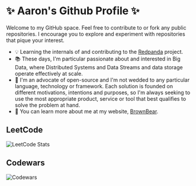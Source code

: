 # ✨ Aaron's Github Profile ✨

Welcome to my GitHub space. Feel free to contribute to or fork any public repositories.
I encourage you to explore and experiment with repositories that pique your interest.

- 💡 Learning the internals of and contributing to the [Redpanda](https://github.com/redpanda-data/redpanda) project.
- 📚 These days, I'm particular passionate about and interested in Big Data, where Distributed Systems and Data Streams and data storage operate effectively at scale.
- 👯 I'm an advocate of open-source and I'm not wedded to any particular language, technology or framework. Each solution is founded on different motivations, intentions and purposes, so I'm always seeking to use the most appropriate product, service or tool that best qualifies to solve the problem at hand.
- 🌱 You can learn more about me at my website, [BrownBear](https://brown-bear.io/).

## LeetCode

![LeetCode Stats](https://leetcard.jacoblin.cool/aaroncclloyd?theme=dark&font=Maven%20Pro&ext=contest)

## Codewars

![Codewars](https://github.r2v.ch/codewars?user=AaronCCLloyd&name=true&top_languages=true)

